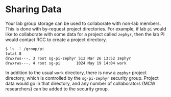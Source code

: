 # Sharing Data

Your lab group storage can be used to collaborate with non-lab members. This is done with by-request project directories. For example, if lab `pi` would like to collaborate with some data for a project called `zephyr`, then the lab PI would contact RCC to create a project directory.

```bash
$ ls -l /group/pi
total 8
drwxrws---. 3 root sg-pi-zephyr 512 Mar 26 13:52 zephyr
drwxrws---. 4 root sg-pi       1024 May 19 14:04 work
```

In addition to the usual `work` directory, there is now a `zephyr` project directory, which is controlled by the `sg-pi-zephyr` security group. Project data would go in that directory, and any number of collaborators (MCW researchers) can be added to the security group.
